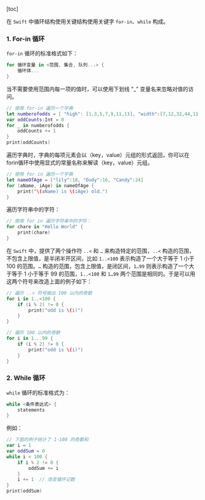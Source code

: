 [toc]

在 `Swift` 中循环结构使用关键结构使用关键字 `for-in`、`while` 构成。

### 1. For-in 循环

`for-in` 循环的标准格式如下：

```swift
for 循环变量 in <范围, 集合, 队列...> {
    循环体...
}
```

当不需要使用范围内每一项的值时，可以使用下划线 "_" 变量名来忽略对值的访问。

```swift
// 使用 for-in 遍历一个字典
let numberofodds = [ "high": [1,3,5,7,9,11,13], "width":[7,12,32,44,11,2,3,4]]
var oddCounts:Int = 0
for _ in numberofodds {
    oddCounts += 1
}
print(oddCounts)
```

遍历字典时，字典的每项元素会以（key，value）元组的形式返回，你可以在forin循环中使用显式的常量名称来解读（key，value）元组。

```swift
// 使用 for in 遍历一个字典
let nameOfAge = ["lily":18, "Dudy":16, "Candy":24]
for (aName, iAge) in nameOfAge {
    print("\(aName) is \(iAge) old.")
}
```

遍历字符串中的字符：

```swift
// 使用 for in 遍历字符串中的字符：
for chare in "Hello World" {
    print(chare)
}
```

在 `Swift` 中，提供了两个操作符 `..<` 和 `…` 来构造特定的范围，`..<` 构造的范围，不包含上限值，是半闭半开区间，比如 `1..<100` 表示构造了一个大于等于 1 小于 100 的范围。`…` 构造的范围，包含上限值，是闭区间，`1…99` 则表示构造了一个大于等于 1 小于等于 99 的范围，`1..<100` 和 `1…99` 两个范围是相同的。于是可以用这两个符号来改造上面的例子如下：

```swift
// 遍历 ..< 符号输出 100 以内的奇数
for i in 1..<100 {
    if (i % 2) != 0 {
        print("odd is \(i)")
    }
}

// 遍历 100 以内的奇数
for i in 1...99 {
    if (i % 2) != 0 {
        print("odd is \(i)")
    }
}
```

### 2. While 循环

`while` 循环的标准格式为：

```swift
while <条件表达式> {
    statements
}
```

例如：

```swift
// 下面的例子统计了 1-100 的奇数和
var i = 1
var oddSum = 0
while i < 100 {
    if i % 2 != 0 {
        oddSum += i
    }
    i += 1  // 改变循环记数
}
print(oddSum)
```



